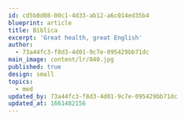 ```yaml
---
id: cd5b0d08-00c1-4d33-ab12-a6c014ed35b4
blueprint: article
title: Bíblica
excerpt: 'Great health, great English'
author:
  - 73a44fc3-f8d3-4d01-9c7e-095429bb71dc
main_image: content/lr/040.jpg
published: true
design: small
topics:
  - med
updated_by: 73a44fc3-f8d3-4d01-9c7e-095429bb71dc
updated_at: 1661482156
---
```

